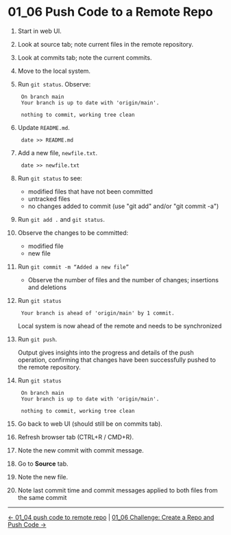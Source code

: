 # 01_06 Push Code to a Remote Repo

1. Start in web UI.
1. Look at source tab; note current files in the remote repository.
1. Look at commits tab; note the current commits.
1. Move to the local system.
1. Run `git status`.  Observe:

        On branch main
        Your branch is up to date with 'origin/main'.

        nothing to commit, working tree clean

1. Update `README.md`.

        date >> README.md

1. Add a new file, `newfile.txt`.

        date >> newfile.txt

1. Run `git status` to see:
    
    - modified files that have not been committed
    - untracked files
    - no changes added to commit (use "git add" and/or "git commit -a")

1. Run `git add .` and `git status`.
1. Observe the changes to be committed:

    - modified file
    - new file

1. Run `git commit -m “Added a new file”`

    - Observe the number of files and the number of changes; insertions and deletions

1. Run `git status`

        Your branch is ahead of 'origin/main' by 1 commit.

    Local system is now  ahead of the remote and needs to be synchronized

1. Run `git push`.

    Output gives insights into the progress and details of the push operation, confirming that changes have been successfully pushed to the remote repository.

1. Run `git status`

        On branch main
        Your branch is up to date with 'origin/main'.

        nothing to commit, working tree clean

1. Go back to web UI (should still be on commits tab).
1. Refresh browser tab (CTRL+R / CMD+R).
1. Note the new commit with commit message.
1. Go to **Source** tab.
1. Note the new file.
1. Note last commit time and commit messages applied to both files from the same commit


<!-- FooterStart -->
---
[← 01_04 push code to remote repo](../01_05_use_a_git_workflow/README.md) | [01_06 Challenge: Create a Repo and Push Code →](../01_07_challenge_create_a_repo_and_add_code/README.md)
<!-- FooterEnd -->
